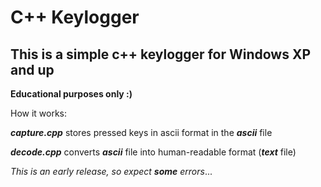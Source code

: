 # C++ Keylogger

## This is a simple c++ keylogger for Windows XP and up

**Educational purposes only :)**

How it works:

**_capture.cpp_** stores pressed keys in ascii format in the **_ascii_** file

**_decode.cpp_** converts **_ascii_** file into human-readable format (**_text_** file)


*This is an early release, so expect **some** errors*...
